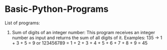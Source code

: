 # Basic-Python-Programs
List of programs:

1) Sum of digits of an integer number:
  This program receives an integer number as input and returns the sum of all digits of it.
  Examples: 135 -> 1 + 3 + 5 = 9  or 123456789 = 1 + 2 + 3 + 4 + 5 + 6 + 7 + 8 + 9 = 45 
